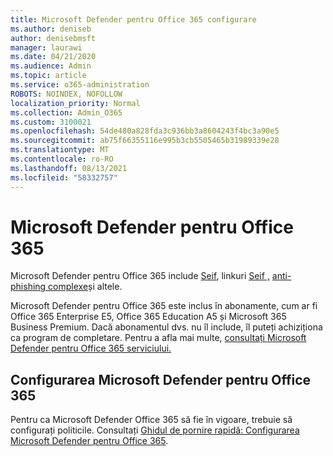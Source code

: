 ```yaml
---
title: Microsoft Defender pentru Office 365 configurare
ms.author: deniseb
author: denisebmsft
manager: laurawi
ms.date: 04/21/2020
ms.audience: Admin
ms.topic: article
ms.service: o365-administration
ROBOTS: NOINDEX, NOFOLLOW
localization_priority: Normal
ms.collection: Admin_O365
ms.custom: 3100021
ms.openlocfilehash: 54de480a828fda3c936bb3a8604243f4bc3a90e5
ms.sourcegitcommit: ab75f66355116e995b3cb5505465b31989339e28
ms.translationtype: MT
ms.contentlocale: ro-RO
ms.lasthandoff: 08/13/2021
ms.locfileid: "58332757"
---
```

# <a name="microsoft-defender-for-office-365"></a>Microsoft Defender pentru Office 365

Microsoft Defender pentru Office 365 include [Seif](https://docs.microsoft.com/microsoft-365/security/office-365-security/atp-safe-attachments), linkuri [Seif ,](https://docs.microsoft.com/microsoft-365/security/office-365-security/atp-safe-links) [anti-phishing complexe](https://docs.microsoft.com/microsoft-365/security/office-365-security/atp-anti-phishing)și altele. 

Microsoft Defender pentru Office 365 este inclus în abonamente, cum ar fi Office 365 Enterprise E5, Office 365 Education A5 și Microsoft 365 Business Premium. Dacă abonamentul dvs. nu îl include, îl puteți achiziționa ca program de completare. Pentru a afla mai multe, [consultați Microsoft Defender pentru Office 365 serviciului.](https://docs.microsoft.com/office365/servicedescriptions/office-365-advanced-threat-protection-service-description)

## <a name="set-up-microsoft-defender-for-office-365"></a>Configurarea Microsoft Defender pentru Office 365

Pentru ca Microsoft Defender Office 365 să fie în vigoare, trebuie să configurați politicile. Consultați [Ghidul de pornire rapidă: Configurarea Microsoft Defender pentru Office 365](https://docs.microsoft.com/microsoft-365/security/office-365-security/office-365-atp).

